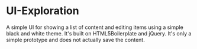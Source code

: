 UI-Exploration
==============

A simple UI for showing a list of content and editing items using a simple black and white theme. It's built on HTML5Boilerplate and jQuery. It's only a simple prototype and does not actually save the content.

